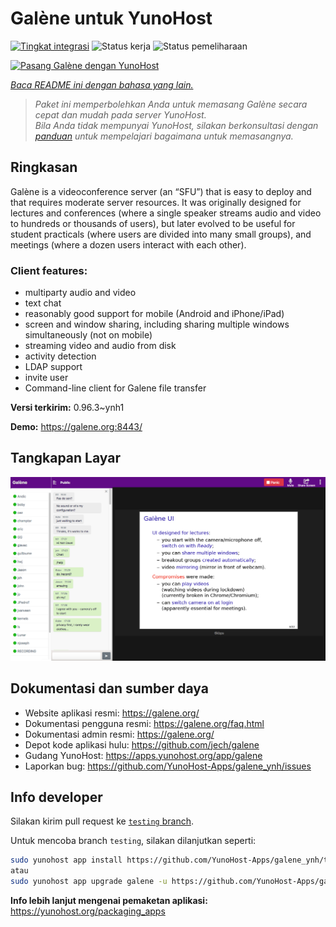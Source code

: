 <!--
N.B.: README ini dibuat secara otomatis oleh <https://github.com/YunoHost/apps/tree/master/tools/readme_generator>
Ini TIDAK boleh diedit dengan tangan.
-->

# Galène untuk YunoHost

[![Tingkat integrasi](https://apps.yunohost.org/badge/integration/galene)](https://ci-apps.yunohost.org/ci/apps/galene/)
![Status kerja](https://apps.yunohost.org/badge/state/galene)
![Status pemeliharaan](https://apps.yunohost.org/badge/maintained/galene)

[![Pasang Galène dengan YunoHost](https://install-app.yunohost.org/install-with-yunohost.svg)](https://install-app.yunohost.org/?app=galene)

*[Baca README ini dengan bahasa yang lain.](./ALL_README.md)*

> *Paket ini memperbolehkan Anda untuk memasang Galène secara cepat dan mudah pada server YunoHost.*  
> *Bila Anda tidak mempunyai YunoHost, silakan berkonsultasi dengan [panduan](https://yunohost.org/install) untuk mempelajari bagaimana untuk memasangnya.*

## Ringkasan

Galène is a videoconference server (an “SFU”) that is easy to deploy and that requires moderate server resources. It was originally designed for lectures and conferences (where a single speaker streams audio and video to hundreds or thousands of users), but later evolved to be useful for student practicals (where users are divided into many small groups), and meetings (where a dozen users interact with each other).

### Client features:

- multiparty audio and video
- text chat
- reasonably good support for mobile (Android and iPhone/iPad)
- screen and window sharing, including sharing multiple windows simultaneously (not on mobile)
- streaming video and audio from disk
- activity detection
- LDAP support
- invite user
- Command-line client for Galene file transfer


**Versi terkirim:** 0.96.3~ynh1

**Demo:** <https://galene.org:8443/>

## Tangkapan Layar

![Tangkapan Layar pada Galène](./doc/screenshots/screenshot.png)

## Dokumentasi dan sumber daya

- Website aplikasi resmi: <https://galene.org/>
- Dokumentasi pengguna resmi: <https://galene.org/faq.html>
- Dokumentasi admin resmi: <https://galene.org/>
- Depot kode aplikasi hulu: <https://github.com/jech/galene>
- Gudang YunoHost: <https://apps.yunohost.org/app/galene>
- Laporkan bug: <https://github.com/YunoHost-Apps/galene_ynh/issues>

## Info developer

Silakan kirim pull request ke [`testing` branch](https://github.com/YunoHost-Apps/galene_ynh/tree/testing).

Untuk mencoba branch `testing`, silakan dilanjutkan seperti:

```bash
sudo yunohost app install https://github.com/YunoHost-Apps/galene_ynh/tree/testing --debug
atau
sudo yunohost app upgrade galene -u https://github.com/YunoHost-Apps/galene_ynh/tree/testing --debug
```

**Info lebih lanjut mengenai pemaketan aplikasi:** <https://yunohost.org/packaging_apps>
